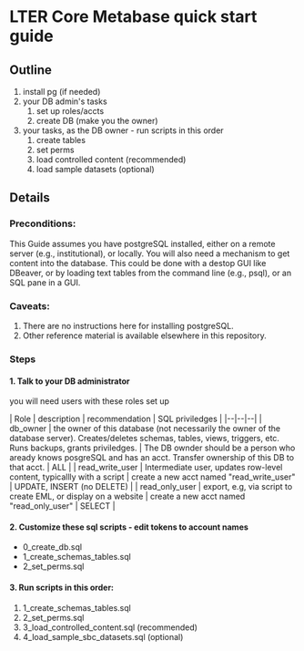 # LTER Core Metabase quick start guide

## Outline
1. install pg (if needed)
2.  your DB admin's tasks
    1. set up roles/accts
    1. create DB (make you the owner)
3. your tasks, as the DB owner - run scripts in this order
    1. create tables 
    1. set perms 
    1. load controlled content (recommended)
    1. load sample datasets (optional)


## Details
### Preconditions:  
This Guide assumes you have postgreSQL installed, either on a remote server (e.g., institutional), or locally. You will also need a mechanism to get content into the database. This could be done with a destop GUI like DBeaver, or by loading text tables from the command line (e.g., psql), or an SQL pane in a GUI. 

### Caveats:
1. There are no instructions here for installing postgreSQL. 
1. Other reference material is available elsewhere in this repository.  

### Steps
#### 1. Talk to your DB administrator
you will need users with these roles set up


| Role | description | recommendation |  SQL priviledges |
|--|--|--|
| db_owner | the owner of this database (not necessarily the owner of the database server). Creates/deletes schemas, tables, views, triggers, etc. Runs backups, grants priviledges.  |  The DB ownder should be a person who aready knows posgreSQL and has an acct. Transfer ownership of this DB to that acct.  | ALL  |
| read_write_user | Intermediate user, updates row-level content, typicallly with a script | create a new acct named "read_write_user" | UPDATE, INSERT (no DELETE) |
| read_only_user | export, e.g, via script to create EML, or display on a website | create a new acct named "read_only_user" | SELECT  |


#### 2. Customize these sql scripts - edit tokens to account names

- 0_create_db.sql 
- 1_create_schemas_tables.sql
- 2_set_perms.sql

#### 3. Run scripts in this order:
1. 1_create_schemas_tables.sql 
1. 2_set_perms.sql 
1. 3_load_controlled_content.sql (recommended)
1. 4_load_sample_sbc_datasets.sql (optional)
    
             
             
             
             
